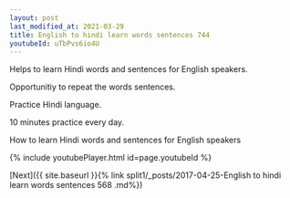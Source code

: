 ```yaml
---
layout: post
last_modified_at: 2021-03-29
title: English to hindi learn words sentences 744 
youtubeId: uTbPvs6io4U
---
```

 
 
Helps to learn Hindi words and sentences for English speakers.

Opportunitiy to repeat the words sentences. 

Practice Hindi language. 
 
10 minutes practice every day. 
 
How to learn Hindi words and sentences for English speakers 
 
{% include youtubePlayer.html id=page.youtubeId %}
 
 
[Next]({{ site.baseurl }}{% link  split1/_posts/2017-04-25-English to hindi learn words sentences 568 .md%})
 
